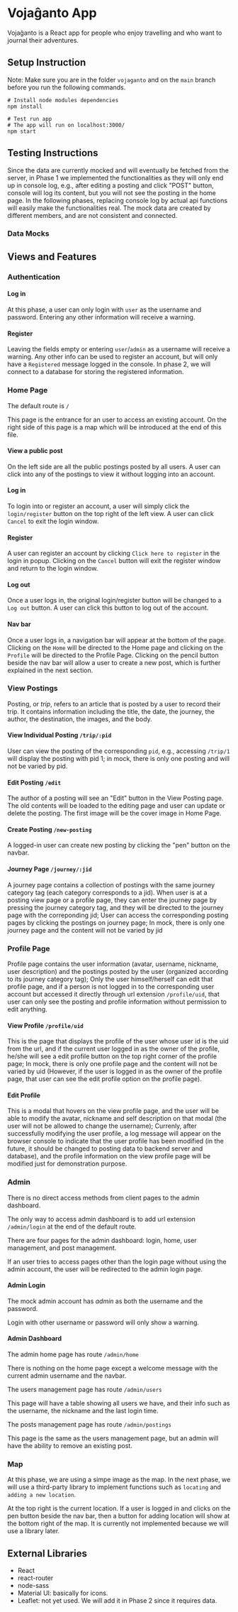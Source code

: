 # Vojaĝanto App

Vojaĝanto is a React app for people who enjoy travelling and who want to journal their adventures.

## Setup Instruction

Note: Make sure you are in the folder `vojaganto` and on the `main` branch before you run the following commands.

```shell
# Install node modules dependencies
npm install

# Test run app
# The app will run on localhost:3000/
npm start
```

## Testing Instructions

Since the data are currently mocked and will eventually be fetched from the server, in Phase 1 we implemented the functionalities as they will only end up in console log, e.g., after editing a posting and click "POST" button, console will log its content, but you will not see the posting in the home page. In the following phases, replacing console log by actual api functions will easily make the functionalities real. The mock data are created by different members, and are not consistent and connected.

### Data Mocks

## Views and Features

### Authentication

#### Log in ####
At this phase, a user can only login with `user` as the username and password. Entering any other information will receive a warning.

#### Register ####
Leaving the fields empty or entering `user`/`admin` as a username will receive a warning. Any other info can be used to register an account, but will only have a `Registered` message logged in the console. In phase 2, we will connect to a database for storing the registered information.


### Home Page

The default route is `/`

This page is the entrance for an user to access an existing account. On the right side of this page is a map which will be introduced at the end of this file.

#### View a public post ####
On the left side are all the public postings posted by all users. A user can click into any of the postings to view it without logging into an account.  

#### Log in ####
To login into or register an account, a user will simply click the `login/register` button on the top right of the left view. A user can click `Cancel` to exit the login window.

#### Register ####
A user can register an account by clicking `Click here to register` in the login in popup. Clicking on the `Cancel` button will exit the register window and return to the login window.

#### Log out ####
Once a user logs in, the original login/register button will be changed to a `Log out` button. A user can click this button to log out of the account.

#### Nav bar ####
Once a user logs in, a navigation bar will appear at the bottom of the page. Clicking on the `Home` will be directed to the Home page and clicking on the `Profile` will be directed to the Profile Page. Clicking on the pencil button beside the nav bar will allow a user to create a new post, which is further explained in the next section.

### View Postings

Posting, or *trip*, refers to an article that is posted by a user to record their trip. It contains information including the title, the date, the journey, the author, the destination, the images, and the body.

#### View Individual Posting `/trip/:pid`

User can view the posting of the corresponding `pid`, e.g., accessing `/trip/1` will display the posting with pid 1; in mock, there is only one posting and will not be varied by pid.

#### Edit Posting `/edit`

The author of a posting will see an "Edit" button in the View Posting page. The old contents will be loaded to the editing page and user can update or delete the posting. The first image will be the cover image in Home Page.

#### Create Posting `/new-posting`

A logged-in user can create new posting by clicking the "pen" button on the navbar.

#### Journey Page `/journey/:jid`
A journey page contains a collection of postings with the same journey category tag (each category corresponds to a jid). When user is at a posting view page or a profile page, they can enter the journey page by pressing the journey category tag, and they will be directed to the journey page with the correponding jid; User can access the corresponding posting pages by clicking the postings on journey page; In mock, there is only one journey page and the content will not be varied by jid

### Profile Page
Profile page contains the user information (avatar, username, nickname, user description) and the postings posted by the user (organized according to its journey category tag); Only the user himself/herself can edit that profile page, and if a person is not logged in to the corresponding user account but accessed it directly through url extension `/profile/uid`, that user can only see the posting and profile information without permission to edit anything.
#### View Profile `/profile/uid`
This is the page that displays the profile of the user whose user id is the uid from the url, and if the current user logged in as the owner of the profile, he/she will see a edit profile button on the top right corner of the profile page; In mock, there is only one profile page and the content will not be varied by uid (However, if the user is logged in as the owner of the profile page, that user can see the edit profile option on the profile page).


#### Edit Profile
This is a modal that hovers on the view profile page, and the user will be able to modify the avatar, nickname and self description on that modal (the user will not be allowed to change the username); Currenly, after successfully modifying the user profile, a log message will appear on the browser console to indicate that the user profile has been modified (in the future, it should be changed to posting data to backend server and database), and the profile information on the view profile page will be modified just for demonstration purpose.

### Admin

There is no direct access methods from client pages to the admin dashboard.

The only way to access admin dashboard is to add url extension `/admin/login` at the end of the default route.

There are four pages for the admin dashboard: login, home, user management, and post management.

If an user tries to access pages other than the login page without using the admin account, the user will be redirected to the admin login page.

#### Admin Login

The mock admin account has *admin* as both the username and the password.

Login with other username or password will only show a warning.

#### Admin Dashboard

The admin home page has route `/admin/home`

There is nothing on the home page except a welcome message with the current admin username and the navbar.

The users management page has route `/admin/users`

This page will have a table showing all users we have, and their info such as the username, the nickname and the last login time.

The posts management page has route `/admin/postings`

This page is the same as the users management page, but an admin will have the ability to remove an existing post.

### Map

At this phase, we are using a simpe image as the map. In the next phase, we will use a third-party library to implement functions such as `locating` and `adding a new location`.

At the top right is the current location. If a user is logged in and clicks on the pen button beside the nav bar, then a button for adding location will show at the bottom right of the map. It is currently not implemented because we will use a library later.

## External Libraries

- React
- react-router
- node-sass
- Material UI: basically for icons.
- Leaflet: not yet used. We will add it in Phase 2 since it requires data.
